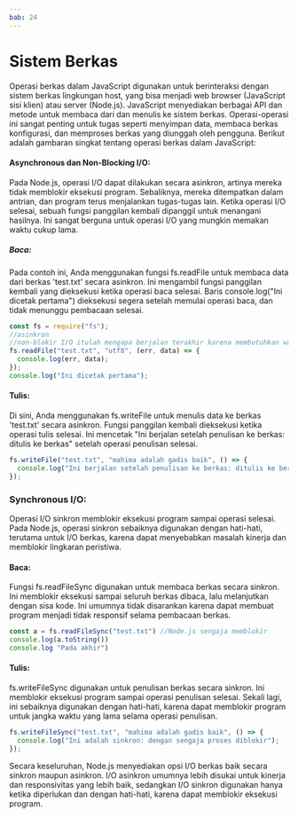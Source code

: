 ```yaml
---
bab: 24
---
```


# Sistem Berkas

Operasi berkas dalam JavaScript digunakan untuk berinteraksi dengan sistem berkas lingkungan host, yang bisa menjadi web browser (JavaScript sisi klien) atau server (Node.js). JavaScript menyediakan berbagai API dan metode untuk membaca dari dan menulis ke sistem berkas. Operasi-operasi ini sangat penting untuk tugas seperti menyimpan data, membaca berkas konfigurasi, dan memproses berkas yang diunggah oleh pengguna. Berikut adalah gambaran singkat tentang operasi berkas dalam JavaScript:

#### Asynchronous dan Non-Blocking I/O:

Pada Node.js, operasi I/O dapat dilakukan secara asinkron, artinya mereka tidak memblokir eksekusi program. Sebaliknya, mereka ditempatkan dalam antrian, dan program terus menjalankan tugas-tugas lain. Ketika operasi I/O selesai, sebuah fungsi panggilan kembali dipanggil untuk menangani hasilnya. Ini sangat berguna untuk operasi I/O yang mungkin memakan waktu cukup lama.

##### Baca:

Pada contoh ini, Anda menggunakan fungsi fs.readFile untuk membaca data dari berkas 'test.txt' secara asinkron. Ini mengambil fungsi panggilan kembali yang dieksekusi ketika operasi baca selesai. Baris console.log("Ini dicetak pertama") dieksekusi segera setelah memulai operasi baca, dan tidak menunggu pembacaan selesai.

```javascript
const fs = require("fs");
//asinkron
//non-blokir I/O itulah mengapa berjalan terakhir karena membutuhkan waktu lebih lama
fs.readFile("test.txt", "utf8", (err, data) => {
  console.log(err, data);
});
console.log("Ini dicetak pertama");
```

#### Tulis:

Di sini, Anda menggunakan fs.writeFile untuk menulis data ke berkas 'test.txt' secara asinkron. Fungsi panggilan kembali dieksekusi ketika operasi tulis selesai. Ini mencetak "Ini berjalan setelah penulisan ke berkas: ditulis ke berkas" setelah operasi penulisan selesai.

```javascript
fs.writeFile("test.txt", "mahima adalah gadis baik", () => {
  console.log("Ini berjalan setelah penulisan ke berkas: ditulis ke berkas");
});
```

### Synchronous I/O:

Operasi I/O sinkron memblokir eksekusi program sampai operasi selesai. Pada Node.js, operasi sinkron sebaiknya digunakan dengan hati-hati, terutama untuk I/O berkas, karena dapat menyebabkan masalah kinerja dan memblokir lingkaran peristiwa.

#### Baca:

Fungsi fs.readFileSync digunakan untuk membaca berkas secara sinkron. Ini memblokir eksekusi sampai seluruh berkas dibaca, lalu melanjutkan dengan sisa kode. Ini umumnya tidak disarankan karena dapat membuat program menjadi tidak responsif selama pembacaan berkas.

```javascript
const a = fs.readFileSync("test.txt") //Node.js sengaja memblokir
console.log(a.toString())
console.log "Pada akhir")
```

#### Tulis:

fs.writeFileSync digunakan untuk penulisan berkas secara sinkron. Ini memblokir eksekusi program sampai operasi penulisan selesai. Sekali lagi, ini sebaiknya digunakan dengan hati-hati, karena dapat memblokir program untuk jangka waktu yang lama selama operasi penulisan.

```javascript
fs.writeFileSync("test.txt", "mahima adalah gadis baik", () => {
  console.log("Ini adalah sinkron: dengan sengaja proses diblokir");
});
```

Secara keseluruhan, Node.js menyediakan opsi I/O berkas baik secara sinkron maupun asinkron. I/O asinkron umumnya lebih disukai untuk kinerja dan responsivitas yang lebih baik, sedangkan I/O sinkron digunakan hanya ketika diperlukan dan dengan hati-hati, karena dapat memblokir eksekusi program.
